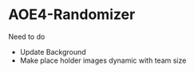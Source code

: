 # AOE4-Randomizer


Need to do
* Update Background
* Make place holder images dynamic with team size